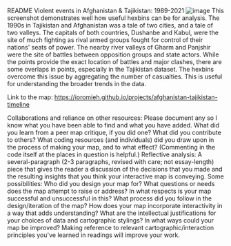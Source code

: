 README
Violent events in Afghanistan & Tajikistan: 1989-2021
![image](https://user-images.githubusercontent.com/84196838/229026048-f28e1420-59f9-4b19-81e7-61f691a9ee47.png)
This screenshot demonstrates well how useful hexbins can be for analysis. The 1990s in Tajikistan and Afghanistan was a tale of two cities, and a tale of two valleys. The capitals of both countries, Dushanbe and Kabul, were the site of much fighting as rival armed groups fought for control of their nations' seats of power. The nearby river valleys of Gharm and Panjshir were the site of battles between opposition groups and state actors. While the points provide the exact location of battles and major clashes, there are some overlaps in points, especially in the Tajikistan dataset. The hexbins overcome this issue by aggregating the number of casualties. This is useful for understanding the broader trends in the data.

Link to the map: https://ioromieh.github.io/projects/afghanistan-tajikistan-timeline

Collaborations and reliance on other resources: Please document any so I know what you have been able to find and what you have added. What did you learn from a peer map critique, if you did one? What did you contribute to others? What coding resources (and individuals) did you draw upon in the process of making your map, and to what effect? (Commenting in the code itself at the places in question is helpful.) 
Reflective analysis: A several-paragraph (2-3 paragraphs, revised with care; not essay-length) piece that gives the reader a discussion of the decisions that you made and the resulting insights that you think your interactive map is conveying. Some possibilities:
Who did you design your map for? What questions or needs does the map attempt to raise or address? In what respects is your map successful and unsuccessful in this?
What process did you follow in the design/iteration of the map? 
How does your map incorporate interactivity in a way that adds understanding? 
What are the intellectual justifications for your choices of data and cartographic stylings?
In what ways could your map be improved? 
Making reference to relevant cartographic/interaction principles you've learned in readings will improve your work.
